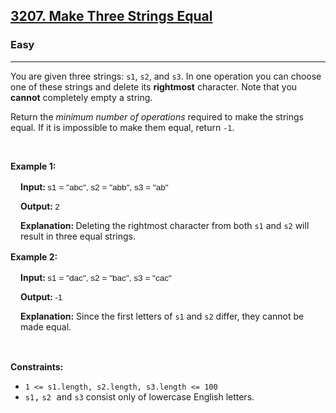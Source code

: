 <h2><a href="https://leetcode.com/problems/make-three-strings-equal">3207. Make Three Strings Equal</a></h2><h3>Easy</h3><hr><p>You are given three strings: <code>s1</code>, <code>s2</code>, and <code>s3</code>. In one operation you can choose one of these strings and delete its <strong>rightmost</strong> character. Note that you <strong>cannot</strong> completely empty a string.</p>

<p>Return the <em>minimum number of operations</em> required to make the strings equal<em>. </em>If it is impossible to make them equal, return <code>-1</code>.</p>

<p>&nbsp;</p>
<p><strong class="example">Example 1:</strong></p>

<div class="example-block" style="border-color: var(--border-tertiary); border-left-width: 2px; color: var(--text-secondary); font-size: .875rem; margin-bottom: 1rem; margin-top: 1rem; overflow: visible; padding-left: 1rem;">
<p><strong>Input: </strong><span class="example-io" style="font-family: Menlo,sans-serif; font-size: 0.85rem;">s1 = &quot;abc&quot;, s2 = &quot;abb&quot;, s3 = &quot;ab&quot;</span></p>

<p><strong>Output: </strong><span class="example-io" style="font-family: Menlo,sans-serif; font-size: 0.85rem;">2</span></p>

<p><strong>Explanation:&nbsp;</strong>Deleting the rightmost character from both <code>s1</code> and <code>s2</code> will result in three equal strings.</p>
</div>

<p><strong class="example">Example 2:</strong></p>

<div class="example-block" style="border-color: var(--border-tertiary); border-left-width: 2px; color: var(--text-secondary); font-size: .875rem; margin-bottom: 1rem; margin-top: 1rem; overflow: visible; padding-left: 1rem;">
<p><strong>Input: </strong><span class="example-io" style="font-family: Menlo,sans-serif; font-size: 0.85rem;">s1 = &quot;dac&quot;, s2 = &quot;bac&quot;, s3 = &quot;cac&quot;</span></p>

<p><strong>Output: </strong><span class="example-io" style="font-family: Menlo,sans-serif; font-size: 0.85rem;">-1</span></p>

<p><strong>Explanation:</strong> Since the first letters of <code>s1</code> and <code>s2</code> differ, they cannot be made equal.</p>
</div>

<p>&nbsp;</p>
<p><strong>Constraints:</strong></p>

<ul>
	<li><code>1 &lt;= s1.length, s2.length, s3.length &lt;= 100</code></li>
	<li><font face="monospace"><code>s1</code>,</font> <code><font face="monospace">s2</font></code><font face="monospace"> and</font> <code><font face="monospace">s3</font></code> consist only of lowercase English letters.</li>
</ul>
